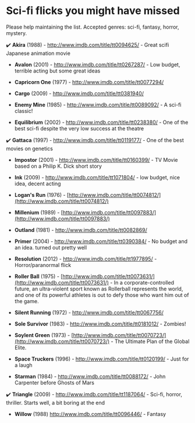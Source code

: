 Sci-fi flicks you might have missed
===============

Please help maintaining the list. Accepted genres: sci-fi, fantasy, horror, mystery.

:heavy_check_mark: **Akira** (1988) - http://www.imdb.com/title/tt0094625/ - Great scifi Japanese animation movie

- **Avalon** (2001) - http://www.imdb.com/title/tt0267287/ - Low budget, terrible acting but some great ideas

- **Capricorn One** (1977) - http://www.imdb.com/title/tt0077294/

- **Cargo** (2009) - http://www.imdb.com/title/tt0381940/

- **Enemy Mine** (1985) - http://www.imdb.com/title/tt0089092/ - A sci-fi classic!

- **Equilibrium** (2002) - http://www.imdb.com/title/tt0238380/ - One of the best sci-fi despite the very low success at the theatre

:heavy_check_mark: **Gattaca** (1997) - http://www.imdb.com/title/tt0119177/ - One of the best movies on genetics

- **Impostor** (2001) - http://www.imdb.com/title/tt0160399/ - TV Movie based on a Philip K. Dick short story

- **Ink** (2009) - http://www.imdb.com/title/tt1071804/ - low budget, nice idea, decent acting

- **Logan's Run** (1976) - [http://www.imdb.com/title/tt0074812/](http://www.imdb.com/title/tt0074812/)

- **Millenium** (1989) - [http://www.imdb.com/title/tt0097883/](http://www.imdb.com/title/tt0097883/)

- **Outland** (1981) - http://www.imdb.com/title/tt0082869/

- **Primer** (2004) - http://www.imdb.com/title/tt0390384/ - No budget and an idea. turned out pretty well

- **Resolution** (2012) - http://www.imdb.com/title/tt1977895/ - Horror/paranormal flick

- **Roller Ball** (1975) - [http://www.imdb.com/title/tt0073631/](http://www.imdb.com/title/tt0073631/) - In a corporate-controlled future, an ultra-violent sport known as Rollerball represents the world, and one of its powerful athletes is out to defy those who want him out of the game.

- **Silent Running** (1972) - http://www.imdb.com/title/tt0067756/

- **Sole Survivor** (1983) - http://www.imdb.com/title/tt0181012/ - Zombies!

- **Soylent Green** (1973) - [http://www.imdb.com/title/tt0070723/](http://www.imdb.com/title/tt0070723/) - The Ultimate Plan of the Global Elite.

- **Space Truckers** (1996) - http://www.imdb.com/title/tt0120199/ - Just for a laugh

- **Starman** (1984) - http://www.imdb.com/title/tt0088172/ - John Carpenter before Ghosts of Mars

:heavy_check_mark: **Triangle** (2009) - http://www.imdb.com/title/tt1187064/ - Sci-fi, horror, thriller. Starts well, a bit boring at the end

- **Willow** (1988) http://www.imdb.com/title/tt0096446/ - Fantasy
